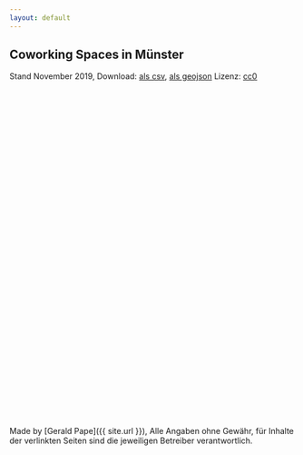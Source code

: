 ```yaml
---
layout: default
---
```


<style>
body {
  margin-bottom: 0;
}

#map {
  margin: 1rem 0;
  height: 60vmin;
}

.popup-headline {
  margin: 0.4rem 0;
  text-transform: unset;
}
.popup-address {
  margin: 0.2rem 0 !important;
}
</style>

<link rel="stylesheet" href="https://unpkg.com/leaflet@1.5.1/dist/leaflet.css"
  integrity="sha512-xwE/Az9zrjBIphAcBb3F6JVqxf46+CDLwfLMHloNu6KEQCAWi6HcDUbeOfBIptF7tcCzusKFjFw2yuvEpDL9wQ=="
  crossorigin=""/>
<script src="https://unpkg.com/leaflet@1.5.1/dist/leaflet.js"
  integrity="sha512-GffPMF3RvMeYyc1LWMHtK8EbPv0iNZ8/oTtHPx9/cc2ILxQ+u905qIwdpULaqDkyBKgOaB57QTMg7ztg8Jm2Og=="
  crossorigin=""></script>

## Coworking Spaces in Münster

Stand November 2019, Download: [als csv](coworking-muenster.csv), [als geojson](coworking-muenster-geo.json) Lizenz: [cc0](https://creativecommons.org/publicdomain/zero/1.0/legalcode)

<div id="map"></div>

Made by [Gerald Pape]({{ site.url }}), Alle Angaben ohne Gewähr, für Inhalte der verlinkten Seiten sind die jeweiligen Betreiber verantwortlich.

<script src="coworkingmap.js" defer></script>

